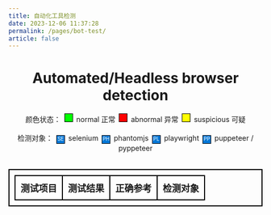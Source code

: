 ```yaml
---
title: 自动化工具检测
date: 2023-12-06 11:37:28
permalink: /pages/bot-test/
article: false
---
```

<!DOCTYPE html>
<html lang="zh">
<head>
    <script src="https://lib.baomitu.com/modernizr/latest/modernizr.min.js"></script>
    <style>
        #headless-table, #headless-table th, #headless-table td {
            border: 2px solid black;
            border-collapse: collapse;
            padding: 10px;
            text-align: center;
        }
        #headless-table th {
            font-size: large;
        }
        #headless-table td:nth-child(1) {
            max-width: 150px;
        }
        #headless-table td:nth-child(2) {
            max-width: 300px;
        }
        #headless-table td:nth-child(3) {
            max-width: 150px;
        }
        .headful {
            background-color: #00ff00 !important;
        }
        .headless {
            background-color: #ff0000 !important;
        }
        .undefined {
            background-color: #ffff00 !important;
        }
        .explain-box {
            height: 15px;
            width: 15px;
            margin-right: 3px;
            margin-left: 3px;
            border: 1px solid black;
            display: inline-block;
        }
        .target-box {
            text-align: center;
            font-size: 10px;
            color: white;
            background-color: #0078D7;
        }
        .headless-div {
            text-align: center;
        }
    </style>
</head>
<body>
    <h1 class="headless-div">Automated/Headless browser detection</h1>
    <div class="headless-div">
        颜色状态：
        <div class="explain-box headful"></div> normal 正常
        <div class="explain-box headless"></div> abnormal 异常
        <div class="explain-box undefined"></div> suspicious 可疑
    </div>
    <br>
    <div class="headless-div">
        检测对象：
        <div class="explain-box target-box">SE</div> selenium
        <div class="explain-box target-box">PH</div> phantomjs
        <div class="explain-box target-box">PL</div> playwright
        <div class="explain-box target-box">PP</div> puppeteer / pyppeteer
    </div>
    <br>
    <table id="headless-table">
        <tr>
            <th>测试项目</th>
            <th>测试结果</th>
            <th>正确参考</th>
            <th>检测对象</th>
        </tr>
    </table>
    <script type="application/javascript" src="/js/detect_headless.js"></script>
    <!-- <script>
        setTimeout(function() {
            headlessTests.forEach(test => {
                generateTableRow(test);
                testBrowser(test).then(res => {});
            });
        }, 500)
    </script> -->
</body>
</html>
